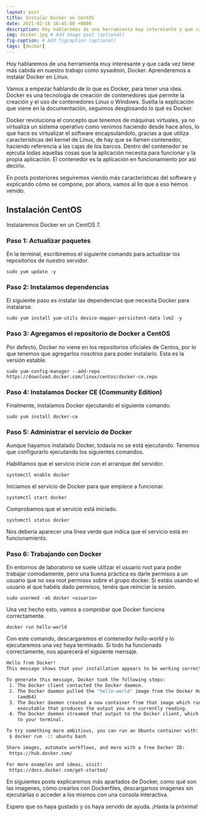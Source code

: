 ```yaml
---
layout: post
title: Instalar Docker en CentOS
date: 2021-02-16 16:45:00 +0000
description: Hoy hablaremos de una herramienta muy interesante y que cada vez tiene más cabida en nuestro trabajo como sysadmin, Docker. Aprenderemos a instalar Docker en CentOS. # Add post description (optional)
img: docker.jpg # Add image post (optional)
fig-caption: # Add figcaption (optional)
tags: [docker]
---
```


Hoy hablaremos de una herramienta muy interesante y que cada vez tiene más cabida en nuestro trabajo como sysadmin, Docker. Aprenderemos a instalar Docker en Linux.  

Vamos a empezar hablando de lo que es Docker, para tener una idea. Docker es una tecnología de creación de contenedores que permite la creación y el uso de contenedores Linux o Windows. Suelta la explicación que viene en la documentación, seguimos desglosando lo qué es Docker.

Docker revoluciona el concepto que tenemos de máquinas virtuales, ya no virtualiza un sistema operativo como venimos haciendo desde hace años, lo que hace es virtualizar el software encapsulandolo, gracias a que utiliza caracteristicas del kernel de Linux, de hay que se llamen contenedor, haciendo referencia a las cajas de los barcos. Dentro del contenedor se ejecuta todas aquellas cosas que la aplicación necesita para funcionar y la propia aplicación. El contenedor es la aplicación en funcionamiento por así decirlo.

En posts posteriores seguiremos viendo más características del software y explicando cómo se compone, por ahora, vamos al lío que a eso hemos venido.

## Instalación CentOS

Instalaremos Docker en un CentOS 7.

### Paso 1: Actualizar paquetes

En la terminal, escribiremos el siguiente comando para actualizar los repositorios de nuestro servidor.

`sudo yum update -y`

### Paso 2: Instalamos dependencias

El siguiente paso es instalar las dependencias que necesita Docker para instalarse.

`sudo yum install yum-utils device-mapper-persistent-data lvm2 -y`

### Paso 3: Agregamos el repositorio de Docker a CentOS

Por defecto, Docker no viene en los repositorios oficiales de Centos, por lo que tenemos que agregarlos nosotros para poder instalarlo. Esta es la versión estable.

`sudo yum-config-manager --add-repo https://download.docker.com/linux/centos/docker-ce.repo`

### Paso 4: Instalamos Docker CE (Community Edition)

Finalmente, instalamos Docker ejecutando el siguiente comando.

`sudo yum install docker-ce`

### Paso 5: Administrar el servicio de Docker

Aunque hayamos instalado Docker, todavía no se está ejecutando. Tenemos que configurarlo ejecutando los siguientes comandos.

Habilitamos que el servicio inicie con el arranque del servidor.  

`systemctl enable docker`

Iniciamos el servicio de Docker para que empiece a funcionar.

`systemctl start docker`

Comprobamos que el servicio está iniciado.

`systemctl status docker`

Nos debería aparecer una línea verde que indica que el servicio está en funcionamiento.

### Paso 6: Trabajando con Docker

En entornos de laboratorio se suele utilizar el usuario root para poder trabajar comodamente, pero una buena práctica es darle permisos a un usuario que no sea root permisos sobre el grupo docker. Si estáis usando el usuario al que habéis dado permisos, tenéis que reiniciar la sesión.

`sudo usermod -aG docker <usuario>`

Una vez hecho esto, vamos a comprobar que Docker funciona correctamente.

`docker run hello-world`

Con este comando, descargaremos el contenedor _hello-world_ y lo ejecutaremos una vez haya terminado. Si todo ha funcionado correctamente, nos aparecerá el siguiente mensaje.

```bash
Hello from Docker!
This message shows that your installation appears to be working correctly.

To generate this message, Docker took the following steps:
 1. The Docker client contacted the Docker daemon.
 2. The Docker daemon pulled the "hello-world" image from the Docker Hub.
    (amd64)
 3. The Docker daemon created a new container from that image which runs the
    executable that produces the output you are currently reading.
 4. The Docker daemon streamed that output to the Docker client, which sent it
    to your terminal.

To try something more ambitious, you can run an Ubuntu container with:
 $ docker run -it ubuntu bash

Share images, automate workflows, and more with a free Docker ID:
 https://hub.docker.com/

For more examples and ideas, visit:
 https://docs.docker.com/get-started/
```

En siguientes posts explicaremos más apartados de Docker, como qué son las imagenes, cómo crearlos con Dockerfiles, descargarnos imagenes sin ejecutarlas o acceder a los mismos con una consola interactiva. 

Espero que os haya gustado y os haya servido de ayuda. ¡Hasta la próxima!
